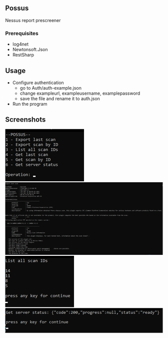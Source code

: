 ## Possus

Nessus report prescreener

### Prerequisites

* log4net
* Newtonsoft.Json
* RestSharp

## Usage
- Configure authentication
	- go to Auth/auth-example.json
	- change exampleurl, exampleusername, examplepassword
	- save the file and rename it to auth.json
-  Run the program

## Screenshots
![1](/img/1.png?raw=true)
![2](/img/2.png?raw=true)
![3](/img/3.png?raw=true)
![4](/img/4.png?raw=true)
